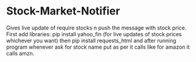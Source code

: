 # Stock-Market-Notifier
Gives live update of require stocks n push the message with stock price.
First add libraries:
pip install yahoo_fin (for live updates of stock prices whichever you want)
then pip install requests_html
and after running program whenever ask for stock name put as per it calls like for amazon it calls amzn.
